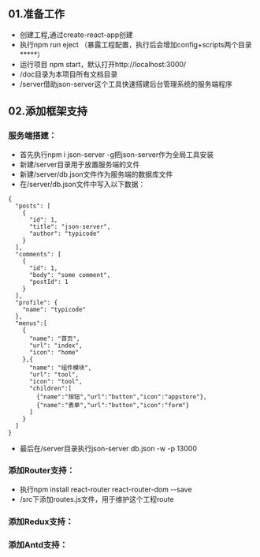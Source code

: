 ## 01.准备工作
- 创建工程,通过create-react-app创建
- 执行npm run eject （暴露工程配置，执行后会增加config+scripts两个目录*****）
- 运行项目 npm start，默认打开http://localhost:3000/
- /doc目录为本项目所有文档目录
- /server借助json-server这个工具快速搭建后台管理系统的服务端程序
## 02.添加框架支持
### 服务端搭建：
- 首先执行npm i json-server -g把json-server作为全局工具安装
- 新建/server目录用于放置服务端的文件
- 新建/server/db.json文件作为服务端的数据库文件
- 在/server/db.json文件中写入以下数据：
``` 
{
  "posts": [
    {
      "id": 1,
      "title": "json-server",
      "author": "typicode"
    }
  ],
  "comments": [
    {
      "id": 1,
      "body": "some comment",
      "postId": 1
    }
  ],
  "profile": {
    "name": "typicode"
  },
  "menus":[
    {
      "name": "首页",
      "url": "index",
      "icon": "home"
    },{
      "name": "组件模块",
      "url": "tool",
      "icon": "tool",
      "children":[
        {"name":"按钮","url":"button","icon":"appstore"},
        {"name":"表单","url":"button","icon":"form"}
      ]
    }
  ]
}
```
- 最后在/server目录执行json-server db.json -w -p 13000

### 添加Router支持：
- 执行npm install react-router react-router-dom --save
- /src下添加routes.js文件，用于维护这个工程route

### 添加Redux支持：


### 添加Antd支持：